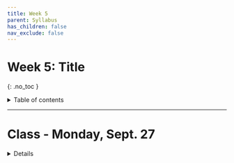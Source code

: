 ```yaml
---
title: Week 5
parent: Syllabus
has_children: false
nav_exclude: false
---
```


# Week 5: Title
{: .no_toc }

<details closed markdown="block">
  <summary>
    Table of contents
  </summary>
  {: .text-delta }
1. TOC
{:toc}
</details>

---

<!-- ########################################################################### -->

# Class - Monday, Sept. 27

<details closed markdown="block">
  <summary>Details</summary>

### Hypothesis Testing

  + [**Class notes**](Class1/W5.C1_Notes_Hypothesis_testing.html){:target="blank"}
    + [zipped .Rmd](Class1/W5.C1_Notes_Hypothesis_testing.Rmd.zip)
  + **In-class exercise** - [zipped .Rmd](Class1/W5.C1_Exercise_High-fat_mouse_empirical_pval.Rmd.zip)
    <!-- + **Key** - [zipped .Rmd](Class1/W5.C1_Exercise_High-fat_mouse_empirical_pval_KEY.zip) -->

</details>

<!-- ########################################################################### -->

<!-- ########################################################################### -->

<!-- # Class - Thursday, Sept. 30

<details closed markdown="block">
  <summary>Details</summary>

</details> -->

<!-- ########################################################################### -->

<!-- ########################################################################### -->

<!-- # Recitation - Friday, Oct. 1

<details closed markdown="block">
  <summary>Details</summary>

</details> -->

<!-- ########################################################################### -->
